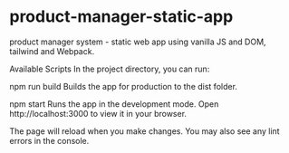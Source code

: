 # product-manager-static-app
product manager system - static web app using vanilla JS and DOM, tailwind and Webpack. 

Available Scripts
In the project directory, you can run:

npm run build
Builds the app for production to the dist folder.


npm start
Runs the app in the development mode.
Open http://localhost:3000 to view it in your browser.

The page will reload when you make changes.
You may also see any lint errors in the console.


